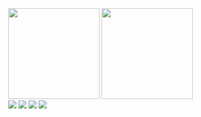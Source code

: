 <div style="display: flex;
justify-content: center;
align-items: center;
height: 100vh;
margin: 0;">
  <div style="display: flex;
  flex-direction: column;
  align-items: center;
  padding: 10px;
  border-radius: 10px;">
      <div style=" text-align: center;">
          <img class="c1" height="180em"
          src="https://git-stats-private-git-main-pedrolmaia.vercel.app/api?username=PedroLMaia&show_icons=true&theme=merko&include_all_commits=true&count_private=true" />
          <img class="c2" height="180em"
            src="https://git-stats-private-git-main-pedrolmaia.vercel.app/api/top-langs/?username=PedroLMaia&layout=compact&langs_count=7&theme=merko" />
      </div>
      <div style="text-align: center;
      align-self: flex-start;">
        <a href="https://portfolio-pedrolmaia.vercel.app"><img
            src="https://img.shields.io/badge/-Portf%C3%B3lio-%2302a9ff?style=for-the-badge&logo=O&logoColor=white"
            target="_blank"></a>
        <a href="https://www.linkedin.com/in/pedrolmaia" target="_blank"><img
            src="https://img.shields.io/badge/-LinkedIn-%230077B5?style=for-the-badge&logo=l&logoColor=white"
            target="_blank"></a>
        <a href="mailto:pedro-luiz-maia@hotmail.com"><img
            src="https://img.shields.io/badge/-Outlook-%230072C6?style=for-the-badge&logo=O&logoColor=white"
            target="_blank"></a>
        <a href="https://www.instagram.com/_pedrolzmaia/" target="_blank"><img
            src="https://img.shields.io/badge/-Instagram-%23E4405F?style=for-the-badge&logo=i&logoColor=white"
            target="_blank"></a>
      </div>
    </div>
</div>
<!--
**PedroLMaia/PedroLMaia** is a ✨ _special_ ✨ repository because its `README.md` (this file) appears on your GitHub profile.

Here are some ideas to get you started:

- 🔭 I’m currently working on ...
- 🌱 I’m currently learning ...
- 👯 I’m looking to collaborate on ...
- 🤔 I’m looking for help with ...
- 💬 Ask me about ...
- 📫 How to reach me: ...
- 😄 Pronouns: ...
- ⚡ Fun fact: ...
-->
